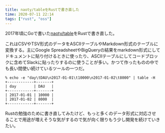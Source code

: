 ```yaml
---
title: naoty/tableをRustで書き直した
time: 2020-07-11 22:14
tags: ["rust", "oss"]
---
```


2017年頃にGoで書いた[naoty/table](https://github.com/naoty/table)をRustで書き直した。

これはCSVやTSV形式のデータをASCIIテーブルやMarkdown形式のテーブルに変換する。主にGoogle SpreadsheetやBigQueryの結果をmarkdown形式にしてドキュメントに貼り付けるときに使ったり、ASCIIテーブルにしてコードブロックに含めてSlackに貼ったりするのに使うことが多い。かつて作ったものの中でも長い間使い続けているツールの一つだ。

```
% echo -e "day\tDAU\n2017-01-01\t10000\n2017-01-02\t8000" | table -H
+------------+-------+
| day        | DAU   |
+------------+-------+
| 2017-01-01 | 10000 |
| 2017-01-02 | 8000  |
+------------+-------+
```

Rustの勉強のために書き直してみたけど、もっと多くのデータ形式に対応させることで用途が増えそうな気がするので気が向く限りもう少し開発を続けていきたい。
